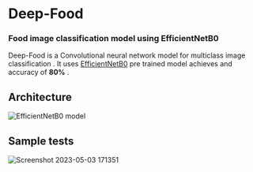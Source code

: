 

# Deep-Food
### Food image classification model using EfficientNetB0 

Deep-Food is a Convolutional neural network model for multiclass image classification . It uses 
[EfficientNetB0](https://arxiv.org/abs/1905.11946) pre trained model achieves and accuracy of __80%__ .

###

## Architecture

![EfficientNetB0 model](https://iq.opengenus.org/content/images/2022/11/Architecture-of-EfficientNet-B0-with-MBConv-as-Basic-building-blocks.png)


## Sample tests

![Screenshot 2023-05-03 171351](https://user-images.githubusercontent.com/116948655/235907158-cfcb4370-bad2-4f1a-ac7e-f9bba05620fe.png)



